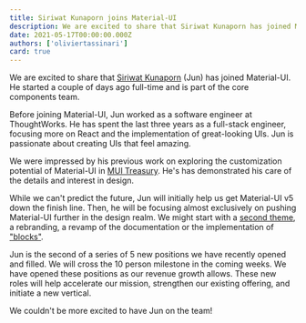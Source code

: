 ```yaml
---
title: Siriwat Kunaporn joins Material-UI
description: We are excited to share that Siriwat Kunaporn has joined Material-UI.
date: 2021-05-17T00:00:00.000Z
authors: ['oliviertassinari']
card: true
---
```


We are excited to share that [Siriwat Kunaporn](https://twitter.com/siriwatknp) (Jun) has joined Material-UI.
He started a couple of days ago full-time and is part of the core components team.

Before joining Material-UI, Jun worked as a software engineer at ThoughtWorks.
He has spent the last three years as a full-stack engineer, focusing more on React and the implementation of great-looking UIs. Jun is passionate about creating UIs that feel amazing.

We were impressed by his previous work on exploring the customization potential of Material-UI in [MUI Treasury](https://mui-treasury.com/).
He's has demonstrated his care of the details and interest in design.

While we can't predict the future, Jun will initially help us get Material-UI v5 down the finish line.
Then, he will be focusing almost exclusively on pushing Material-UI further in the design realm.
We might start with a [second theme](https://github.com/mui-org/material-ui/issues/22485), a rebranding, a revamp of the documentation or the implementation of ["blocks"](https://deploy-preview-16--material-ui-blocks.netlify.app/).

Jun is the second of a series of 5 new positions we have recently opened and filled.
We will cross the 10 person milestone in the coming weeks.
We have opened these positions as our revenue growth allows.
These new roles will help accelerate our mission, strengthen our existing offering, and initiate a new vertical.

We couldn't be more excited to have Jun on the team!
